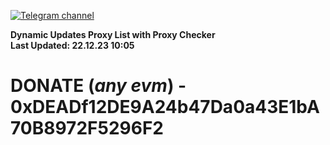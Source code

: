 [![Telegram channel](https://img.shields.io/endpoint?url=https://runkit.io/damiankrawczyk/telegram-badge/branches/master?url=https://t.me/n4z4v0d)](https://t.me/n4z4v0d) 

**Dynamic Updates Proxy List with Proxy Checker**  
**Last Updated: 22.12.23 10:05**

# DONATE (_any evm_) - 0xDEADf12DE9A24b47Da0a43E1bA70B8972F5296F2
